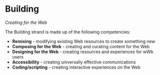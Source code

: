 Building
=====
*Creating for the Web*

The Building strand is made up of the following competencies:

* **Remixing** - modifying existing Web resources to create something new 
* **Composing for the Web** - creating and curating content for the Web 
* **Designing for the Web** - creating resources and experiences for wWb users 
* **Accessibility** - creating universally effective communications
* **Coding/scripting** - creating interactive experiences on the Web 
